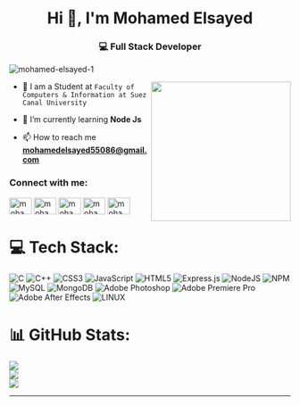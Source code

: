 <h1 align="center">Hi 👋, I'm Mohamed Elsayed</h1>
<h3 align="center">💻 Full Stack Developer</h3>

<p align="left"> <img src="https://komarev.com/ghpvc/?username=mohamed-elsayed-1&label=Profile%20views&color=0e75b6&style=flat" alt="mohamed-elsayed-1" /> </p>
<img align="right" src="https://user-images.githubusercontent.com/63050133/156676671-d5b2e362-97d4-4404-9447-dd71ddfea82f.gif" width = 250px/>

- :school: I am a Student at `Faculty of Computers & Information at Suez Canal University`  
- 🌱 I’m currently learning **Node Js**

- 📫 How to reach me **mohamedelsayed55086@gmail.com**

<h3 align="left">Connect with me:</h3>
<p align="left">
<a href="https://www.linkedin.com/in/mohamed-elsayed-59031924a" target="blank"><img align="center" src="https://raw.githubusercontent.com/rahuldkjain/github-profile-readme-generator/master/src/images/icons/Social/linked-in-alt.svg" alt="mohamed elsayed" height="30" width="40" /></a>
<a href="https://www.facebook.com/profile.php?id=100017420386667&mibextid=9R9pXO" target="blank"><img align="center" src="https://raw.githubusercontent.com/rahuldkjain/github-profile-readme-generator/master/src/images/icons/Social/facebook.svg" alt="mohamed elsayed" height="30" width="40" /></a>
<a href="https://instagram.com/mohammed_elssayed" target="blank"><img align="center" src="https://raw.githubusercontent.com/rahuldkjain/github-profile-readme-generator/master/src/images/icons/Social/instagram.svg" alt="mohammed_elssayed" height="30" width="40" /></a>
<a href="https://www.youtube.com/c/mohamed elsayed | محمد السيد" target="blank"><img align="center" src="https://raw.githubusercontent.com/rahuldkjain/github-profile-readme-generator/master/src/images/icons/Social/youtube.svg" alt="mohamed elsayed | محمد السيد" height="30" width="40" /></a>
<a href="https://codeforces.com/profile/mohamed_elsayed55" target="blank"><img align="center" src="https://raw.githubusercontent.com/rahuldkjain/github-profile-readme-generator/master/src/images/icons/Social/codeforces.svg" alt="mohamed_elsayed55" height="30" width="40" /></a>
</p>


# 💻 Tech Stack:
![C](https://img.shields.io/badge/c-%2300599C.svg?style=for-the-badge&logo=c&logoColor=white) ![C++](https://img.shields.io/badge/c++-%2300599C.svg?style=for-the-badge&logo=c%2B%2B&logoColor=white) ![CSS3](https://img.shields.io/badge/css3-%231572B6.svg?style=for-the-badge&logo=css3&logoColor=white) ![JavaScript](https://img.shields.io/badge/javascript-%23323330.svg?style=for-the-badge&logo=javascript&logoColor=%23F7DF1E) ![HTML5](https://img.shields.io/badge/html5-%23E34F26.svg?style=for-the-badge&logo=html5&logoColor=white) ![Express.js](https://img.shields.io/badge/express.js-%23404d59.svg?style=for-the-badge&logo=express&logoColor=%2361DAFB) ![NodeJS](https://img.shields.io/badge/node.js-6DA55F?style=for-the-badge&logo=node.js&logoColor=white) ![NPM](https://img.shields.io/badge/NPM-%23000000.svg?style=for-the-badge&logo=npm&logoColor=white) ![MySQL](https://img.shields.io/badge/mysql-%2300f.svg?style=for-the-badge&logo=mysql&logoColor=white) ![MongoDB](https://img.shields.io/badge/MongoDB-%234ea94b.svg?style=for-the-badge&logo=mongodb&logoColor=white) ![Adobe Photoshop](https://img.shields.io/badge/adobephotoshop-%2331A8FF.svg?style=for-the-badge&logo=adobephotoshop&logoColor=white) ![Adobe Premiere Pro](https://img.shields.io/badge/Adobe%20Premiere%20Pro-9999FF.svg?style=for-the-badge&logo=Adobe%20Premiere%20Pro&logoColor=white) ![Adobe After Effects](https://img.shields.io/badge/Adobe%20After%20Effects-9999FF.svg?style=for-the-badge&logo=Adobe%20After%20Effects&logoColor=white) ![LINUX](https://img.shields.io/badge/Linux-FCC624?style=for-the-badge&logo=linux&logoColor=black)
# 📊 GitHub Stats:
![](https://github-readme-stats.vercel.app/api?username=Mohamed-Elsayed-1&theme=blue-green&hide_border=false&include_all_commits=false&count_private=false)<br/>
![](https://github-readme-streak-stats.herokuapp.com/?user=Mohamed-Elsayed-1&theme=blue-green&hide_border=false)<br/>
![](https://github-readme-stats.vercel.app/api/top-langs/?username=Mohamed-Elsayed-1&theme=blue-green&hide_border=false&include_all_commits=false&count_private=false&layout=compact)

---

<!-- Proudly created with GPRM ( https://gprm.itsvg.in ) -->
